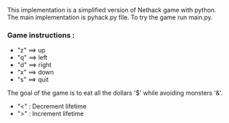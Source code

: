 This implementation is a simplified version of Nethack game with python.   
The main implementation is pyhack.py file.
To try the game run main.py.

### Game instructions :

- "z" ==> up      
- "q" ==> left           
- "d" ==> right         
- "x" ==> down
- "s" ==> quit

The goal of the game is to eat all the dollars '$' while avoiding monsters '&'.

- "<" : Decrement lifetime 
- ">" : Increment lifetime
